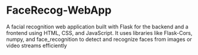 # FaceRecog-WebApp
A facial recognition web application built with Flask for the backend and a frontend using HTML, CSS, and JavaScript. It uses libraries like Flask-Cors, numpy, and face_recognition to detect and recognize faces from images or video streams efficiently
